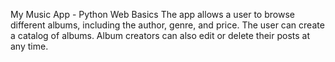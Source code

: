 My Music App - Python Web Basics 
The app allows a user to browse different albums, including the author, genre, and price. The user can create a catalog of albums. Album creators can also edit or delete their posts at any time.

